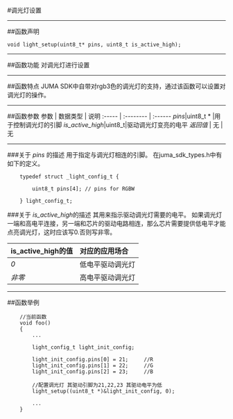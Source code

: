 
#调光灯设置
***
##函数声明
```
void light_setup(uint8_t* pins, uint8_t is_active_high);
```

***
##函数功能
对调光灯进行设置

***
##函数特点
JUMA SDK中自带对rgb3色的调光灯的支持，通过该函数可以设置对调光灯的操作。

***
##函数参数
参数    | 数据类型   | 说明
:----- | :-------- | :------
*pins*|uint8_t * |用于控制调光灯的引脚
*is_active_high*|uint8_t|驱动调光灯变亮的电平
*返回值*  | 无    | 无

***
###关于 *pins* 的描述
用于指定与调光灯相连的引脚。
在juma_sdk_types.h中有如下的定义。

```
	typedef struct _light_config_t {
	
    	uint8_t pins[4]; // pins for RGBW
    	
	} light_config_t;
```

###关于 *is_active_high*的描述
其用来指示驱动调光灯需要的电平。
如果调光灯一端和高电平连接，另一端和芯片的驱动电路相连，那么芯片需要提供低电平才能点亮调光灯，这时应该写0.否则写非零。

is_active_high的值| 对应的应用场合
:-----| :------
*0*|低电平驱动调光灯
*非零*|高电平驱动调光灯

***
##函数举例

```	
	//当前函数
	void foo()
	{
		...
	
		light_config_t light_init_config;
		
		light_init_config.pins[0] = 21;		//R
		light_init_config.pins[1] = 22;		//G
		light_init_config.pins[2] = 23;		//B
	
		//配置调光灯 其驱动引脚为21,22,23 其驱动电平为低
		light_setup((uint8_t *)&light_init_config, 0);
	
		...
	}
```
